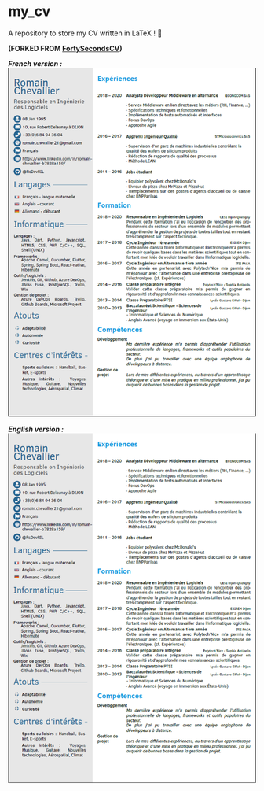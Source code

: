 # my_cv
A repository to store my CV written in LaTeX ! :rocket:

__(FORKED FROM [FortySecondsCV](https://github.com/PandaScience/FortySecondsCV))__

_**French version :**_
![french CV](https://github.com/RcDevRIL/my_cv/blob/master/pics/CV.PNG)


_**English version :**_
![english CV](https://github.com/RcDevRIL/my_cv/blob/master/pics/CV_en.PNG)